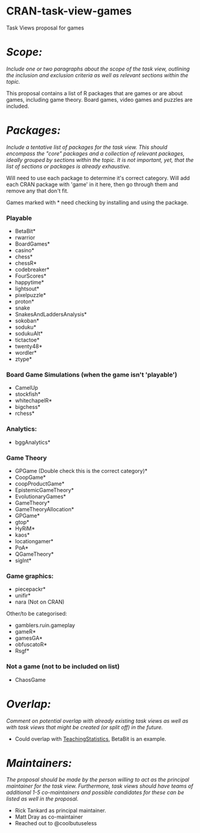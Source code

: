 # CRAN-task-view-games
Task Views proposal for games

# _Scope:_ 
*Include one or two paragraphs about the scope of the task view, outlining the inclusion and exclusion criteria
  as well as relevant sections within the topic.*
  
This proposal contains a list of R packages that are games or are about games, including game theory.
Board games, video games and puzzles are included.
  
# _Packages:_ 
*Include a _tentative list_ of packages for the task view. This should encompass the "core" packages
  and a collection of relevant packages, ideally grouped by sections within the topic. It is not important, yet,
  that the list of sections or packages is already exhaustive.*
  
Will need to use each package to determine it's correct category.
Will add each CRAN package with 'game' in it here, then go through them and remove any that don't fit. 

Games marked with \* need checking by installing and using the package.

### Playable
- BetaBit\*
- rwarrior 
- BoardGames\*
- casino\*
- chess\*
- chessR\*
- codebreaker\*
- FourScores\*
- happytime\*
- lightsout\*
- pixelpuzzle\*
- proton\*
- snake
- SnakesAndLaddersAnalysis\*
- sokoban\*
- soduku\*
- sodukuAlt\*
- tictactoe\*
- twenty48\*
- wordler\*
- ztype\*


### Board Game Simulations (when the game isn't 'playable')
- CamelUp
- stockfish\*
- whitechapelR\*
- bigchess\*
- rchess\*

### Analytics: 
- bggAnalytics\*

### Game Theory
- GPGame (Double check this is the correct category)\*
- CoopGame\*
- coopProductGame\*
- EpistemicGameTheory\*
- EvolutionaryGames\*
- GameTheory\*
- GameTheoryAllocation\*
- GPGame\*
- gtop\*
- HyRiM\*
- kaos\*
- locationgamer\*
- PoA\*
- QGameTheory\*
- sigInt\*

### Game graphics:
- piecepackr\*
- unifir\*
- nara (Not on CRAN)


Other/to be categorised:
- gamblers.ruin.gameplay
- gameR\*
- gamesGA\*
- obfuscatoR\*
- Rsgf\*

### Not a game (not to be included on list)
- ChaosGame

  
# _Overlap:_
*Comment on potential overlap with already existing task views as well as with task views that might be
  created (or split off) in the future.*

- Could overlap with [TeachingStatistics](https://cran.r-project.org/web/views/TeachingStatistics.html), BetaBit is an example.
  
# _Maintainers:_
*The proposal should be made by the person willing to act as the principal maintainer for the task view.
  Furthermore, task views should have teams of additional 1-5 co-maintainers and possible candidates for these can be listed
  as well in the proposal.*
  
- Rick Tankard as principal maintainer. 
- Matt Dray as co-maintainer
- Reached out to @coolbutuseless
  
  
